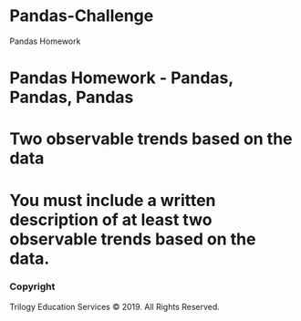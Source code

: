# Pandas-Challenge
Pandas Homework 

# Pandas Homework - Pandas, Pandas, Pandas

# Two observable trends based on the data
# You must include a written description of at least two observable trends based on the data.



### Copyright

Trilogy Education Services © 2019. All Rights Reserved.
